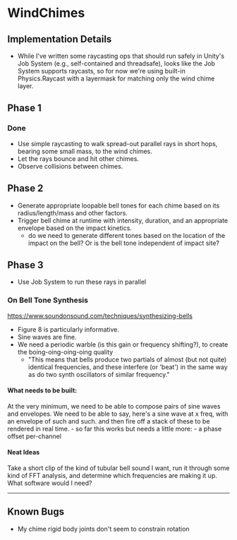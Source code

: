 # WindChimes

## Implementation Details
- While I've written some raycasting ops that should run safely in Unity's Job System (e.g., self-contained and threadsafe), looks like the Job System supports raycasts, so for now we're using built-in Physics.Raycast with a layermask for matching only the wind chime layer.

## Phase 1
### Done
- Use simple raycasting to walk spread-out parallel rays in short hops, bearing some small mass, to the wind chimes. 
- Let the rays bounce and hit other chimes.
- Observe collisions between chimes.

## Phase 2
- Generate appropriate loopable bell tones for each chime based on its radius/length/mass and other factors.
- Trigger bell chime at runtime with intensity, duration, and an appropriate envelope based on the impact kinetics.
    - do we need to generate different tones based on the location of the impact on the bell? Or is the bell tone independent of impact site?

## Phase 3
- Use Job System to run these rays in parallel

### On Bell Tone Synthesis
https://www.soundonsound.com/techniques/synthesizing-bells
- Figure 8 is particularly informative.
- Sine waves are fine.
- We need a periodic warble (is this gain or frequency shifting?), to create the boing-oing-oing-oing quality
    - "This means that bells produce two partials of almost (but not quite) identical frequencies, and these interfere (or 'beat') in the same way as do two synth oscillators of similar frequency."

#### What needs to be built:
At the very minimum, we need to be able to compose pairs of sine waves and envelopes. We need to be able to say, here's a sine wave at x freq, with an envelope of such and such. and then fire off a stack of these to be rendered in real time.
    - so far this works but needs a little more:
        - a phase offset per-channel

#### Neat Ideas
Take a short clip of the kind of tubular bell sound I want, run it through some kind of FFT analysis, and determine which frequencies are making it up. What software would I need?



---

## Known Bugs

- My chime rigid body joints don't seem to constrain rotation